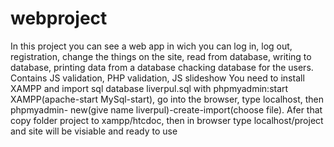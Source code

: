 # webproject
In this project you can see a web app in wich you can log in, log out, registration, 
change the things on the site, read from database, writing to database,
printing data from a database 
chacking database for the users.
Contains JS validation, PHP validation, JS slideshow
You need to install XAMPP and import sql database liverpul.sql
with phpmyadmin:start XAMPP(apache-start MySql-start),
go into the browser, type localhost, then phpmyadmin-
new(give name liverpul)-create-import(choose file). Afer that copy folder project to
xampp/htcdoc, then in browser type localhost/project 
and site will be visiable and ready to use
